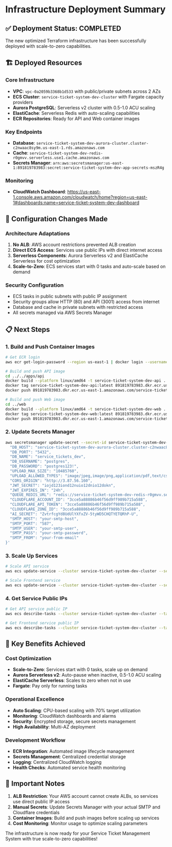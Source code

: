 # Infrastructure Deployment Summary

## ✅ Deployment Status: COMPLETED

The new optimized Terraform infrastructure has been successfully deployed with scale-to-zero capabilities.

## 🏗️ Deployed Resources

### Core Infrastructure
- **VPC**: `vpc-0a2059b3368b1d533` with public/private subnets across 2 AZs
- **ECS Cluster**: `service-ticket-system-dev-cluster` with Fargate capacity providers
- **Aurora PostgreSQL**: Serverless v2 cluster with 0.5-1.0 ACU scaling
- **ElastiCache**: Serverless Redis with auto-scaling capabilities
- **ECR Repositories**: Ready for API and Web container images

### Key Endpoints
- **Database**: `service-ticket-system-dev-aurora-cluster.cluster-c2nwaac8sy9m.us-east-1.rds.amazonaws.com`
- **Cache**: `service-ticket-system-dev-redis-r0gmvv.serverless.use1.cache.amazonaws.com`
- **Secrets Manager**: `arn:aws:secretsmanager:us-east-1:891819783983:secret:service-ticket-system-dev-app-secrets-mszR4g`

### Monitoring
- **CloudWatch Dashboard**: https://us-east-1.console.aws.amazon.com/cloudwatch/home?region=us-east-1#dashboards:name=service-ticket-system-dev-dashboard

## 🔧 Configuration Changes Made

### Architecture Adaptations
1. **No ALB**: AWS account restrictions prevented ALB creation
2. **Direct ECS Access**: Services use public IPs with direct internet access
3. **Serverless Components**: Aurora Serverless v2 and ElastiCache Serverless for cost optimization
4. **Scale-to-Zero**: ECS services start with 0 tasks and auto-scale based on demand

### Security Configuration
- ECS tasks in public subnets with public IP assignment
- Security groups allow HTTP (80) and API (3001) access from internet
- Database and cache in private subnets with restricted access
- All secrets managed via AWS Secrets Manager

## 📋 Next Steps

### 1. Build and Push Container Images

```bash
# Get ECR login
aws ecr get-login-password --region us-east-1 | docker login --username AWS --password-stdin 891819783983.dkr.ecr.us-east-1.amazonaws.com

# Build and push API image
cd ../../apps/api
docker build --platform linux/amd64 -t service-ticket-system-dev-api .
docker tag service-ticket-system-dev-api:latest 891819783983.dkr.ecr.us-east-1.amazonaws.com/service-ticket-system-dev-api:latest
docker push 891819783983.dkr.ecr.us-east-1.amazonaws.com/service-ticket-system-dev-api:latest

# Build and push Web image
cd ../web
docker build --platform linux/amd64 -t service-ticket-system-dev-web .
docker tag service-ticket-system-dev-web:latest 891819783983.dkr.ecr.us-east-1.amazonaws.com/service-ticket-system-dev-web:latest
docker push 891819783983.dkr.ecr.us-east-1.amazonaws.com/service-ticket-system-dev-web:latest
```

### 2. Update Secrets Manager

```bash
aws secretsmanager update-secret --secret-id service-ticket-system-dev-app-secrets --secret-string '{
  "DB_HOST": "service-ticket-system-dev-aurora-cluster.cluster-c2nwaac8sy9m.us-east-1.rds.amazonaws.com",
  "DB_PORT": "5432",
  "DB_NAME": "service_tickets_dev",
  "DB_USERNAME": "postgres",
  "DB_PASSWORD": "postgres123!",
  "UPLOAD_MAX_SIZE": "10485760",
  "UPLOAD_ALLOWED_TYPES": "image/jpeg,image/png,application/pdf,text/csv",
  "CORS_ORIGIN": "http://3.87.56.160",
  "JWT_SECRET": "iojd123iond12nuio12dnio12dokn",
  "JWT_EXPIRES_IN": "24h",
  "QUEUE_REDIS_URL": "redis://service-ticket-system-dev-redis-r0gmvv.serverless.use1.cache.amazonaws.com:6379",
  "CLOUDFLARE_ACCOUNT_ID": "3cce5a88886b46f56d9ff989b715a588",
  "CLOUDFLARE_API_TOKEN": "3cce5a88886b46f56d9ff989b715a588",
  "CLOUDFLARE_ZONE_ID": "3cce5a88886b46f56d9ff989b715a588",
  "AI_SECRET": "ZvtrfcgYd8UdUlYXfxZV-5tyWD5CHQTYETQRhP-U",
  "SMTP_HOST": "your-smtp-host",
  "SMTP_PORT": "587",
  "SMTP_USER": "your-smtp-user",
  "SMTP_PASS": "your-smtp-password",
  "SMTP_FROM": "your-from-email"
}'
```

### 3. Scale Up Services

```bash
# Scale API service
aws ecs update-service --cluster service-ticket-system-dev-cluster --service service-ticket-system-dev-api --desired-count 1

# Scale Frontend service  
aws ecs update-service --cluster service-ticket-system-dev-cluster --service service-ticket-system-dev-frontend --desired-count 1
```

### 4. Get Service Public IPs

```bash
# Get API service public IP
aws ecs describe-tasks --cluster service-ticket-system-dev-cluster --tasks $(aws ecs list-tasks --cluster service-ticket-system-dev-cluster --service-name service-ticket-system-dev-api --query 'taskArns[0]' --output text) --query 'tasks[0].attachments[0].details[?name==`networkInterfaceId`].value' --output text | xargs -I {} aws ec2 describe-network-interfaces --network-interface-ids {} --query 'NetworkInterfaces[0].Association.PublicIp' --output text

# Get Frontend service public IP
aws ecs describe-tasks --cluster service-ticket-system-dev-cluster --tasks $(aws ecs list-tasks --cluster service-ticket-system-dev-cluster --service-name service-ticket-system-dev-frontend --query 'taskArns[0]' --output text) --query 'tasks[0].attachments[0].details[?name==`networkInterfaceId`].value' --output text | xargs -I {} aws ec2 describe-network-interfaces --network-interface-ids {} --query 'NetworkInterfaces[0].Association.PublicIp' --output text
```

## 🎯 Key Benefits Achieved

### Cost Optimization
- **Scale-to-Zero**: Services start with 0 tasks, scale up on demand
- **Aurora Serverless v2**: Auto-pause when inactive, 0.5-1.0 ACU scaling
- **ElastiCache Serverless**: Scales to zero when not in use
- **Fargate**: Pay only for running tasks

### Operational Excellence
- **Auto Scaling**: CPU-based scaling with 70% target utilization
- **Monitoring**: CloudWatch dashboards and alarms
- **Security**: Encrypted storage, secure secrets management
- **High Availability**: Multi-AZ deployment

### Development Workflow
- **ECR Integration**: Automated image lifecycle management
- **Secrets Management**: Centralized credential storage
- **Logging**: Centralized CloudWatch logging
- **Health Checks**: Automated service health monitoring

## 🚨 Important Notes

1. **ALB Restriction**: Your AWS account cannot create ALBs, so services use direct public IP access
2. **Manual Secrets**: Update Secrets Manager with your actual SMTP and Cloudflare credentials
3. **Container Images**: Build and push images before scaling up services
4. **Cost Monitoring**: Monitor usage to optimize scaling parameters

The infrastructure is now ready for your Service Ticket Management System with true scale-to-zero capabilities!
